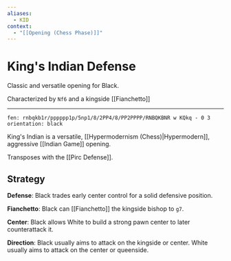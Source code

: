 ```yaml
---
aliases:
  - KID
context:
  - "[[Opening (Chess Phase)]]"
---
```


# King's Indian Defense

Classic and versatile opening for Black.

Characterized by `Nf6` and a kingside [[Fianchetto]]

---

```chesser
fen: rnbqkb1r/pppppp1p/5np1/8/2PP4/8/PP2PPPP/RNBQKBNR w KQkq - 0 3
orientation: black
```

King's Indian is a versatile, [[Hypermodernism (Chess)|Hypermodern]], aggressive [[Indian Game]] opening.

Transposes with the [[Pirc Defense]].

## Strategy

**Defense**: Black trades early center control for a solid defensive position.

**Fianchetto**: Black can [[Fianchetto]] the kingside bishop to `g7`.

**Center**: Black allows White to build a strong pawn center to later counterattack it.

**Direction**: Black usually aims to attack on the kingside or center. White usually aims to attack on the center or queenside.
